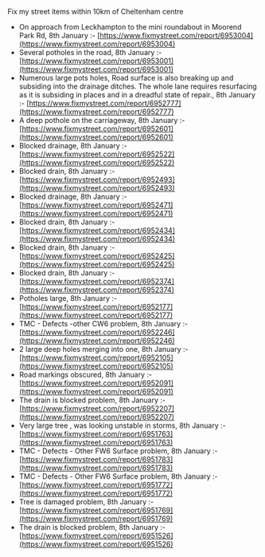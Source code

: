Fix my street items within 10km of Cheltenham centre

<!-- fix_marker starts -->

- On approach from Leckhampton to the mini roundabout in Moorend Park Rd, 8th January :- [https://www.fixmystreet.com/report/6953004](https://www.fixmystreet.com/report/6953004)
- Several potholes in the road, 8th January :- [https://www.fixmystreet.com/report/6953001](https://www.fixmystreet.com/report/6953001)
- Numerous large pots holes, Road surface is also breaking up and subsiding into the drainage ditches. The whole lane requires resurfacing as it is subsiding in places and in a dreadful state of repair., 8th January :- [https://www.fixmystreet.com/report/6952777](https://www.fixmystreet.com/report/6952777)
- A deep pothole on the carriageway, 8th January :- [https://www.fixmystreet.com/report/6952601](https://www.fixmystreet.com/report/6952601)
- Blocked drainage, 8th January :- [https://www.fixmystreet.com/report/6952522](https://www.fixmystreet.com/report/6952522)
- Blocked drain, 8th January :- [https://www.fixmystreet.com/report/6952493](https://www.fixmystreet.com/report/6952493)
- Blocked drainage, 8th January :- [https://www.fixmystreet.com/report/6952471](https://www.fixmystreet.com/report/6952471)
- Blocked drain, 8th January :- [https://www.fixmystreet.com/report/6952434](https://www.fixmystreet.com/report/6952434)
- Blocked drain, 8th January :- [https://www.fixmystreet.com/report/6952425](https://www.fixmystreet.com/report/6952425)
- Blocked drain, 8th January :- [https://www.fixmystreet.com/report/6952374](https://www.fixmystreet.com/report/6952374)
- Potholes large, 8th January :- [https://www.fixmystreet.com/report/6952177](https://www.fixmystreet.com/report/6952177)
- TMC - Defects -other CW6 problem, 8th January :- [https://www.fixmystreet.com/report/6952246](https://www.fixmystreet.com/report/6952246)
- 2 large deep holes merging into one, 8th January :- [https://www.fixmystreet.com/report/6952105](https://www.fixmystreet.com/report/6952105)
- Road markings obscured, 8th January :- [https://www.fixmystreet.com/report/6952091](https://www.fixmystreet.com/report/6952091)
- The drain is blocked problem, 8th January :- [https://www.fixmystreet.com/report/6952207](https://www.fixmystreet.com/report/6952207)
- Very large tree , was looking unstable in storms, 8th January :- [https://www.fixmystreet.com/report/6951763](https://www.fixmystreet.com/report/6951763)
- TMC - Defects - Other FW6  Surface problem, 8th January :- [https://www.fixmystreet.com/report/6951783](https://www.fixmystreet.com/report/6951783)
- TMC - Defects - Other FW6  Surface problem, 8th January :- [https://www.fixmystreet.com/report/6951772](https://www.fixmystreet.com/report/6951772)
- Tree is damaged problem, 8th January :- [https://www.fixmystreet.com/report/6951769](https://www.fixmystreet.com/report/6951769)
- The drain is blocked problem, 8th January :- [https://www.fixmystreet.com/report/6951526](https://www.fixmystreet.com/report/6951526)

<!-- fix_marker ends -->